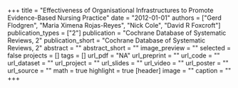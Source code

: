+++
title = "Effectiveness of Organisational Infrastructures to Promote Evidence-Based Nursing Practice"
date = "2012-01-01"
authors = ["Gerd Flodgren", "Maria Ximena Rojas-Reyes", "Nick Cole", "David R Foxcroft"]
publication_types = ["2"]
publication = "Cochrane Database of Systematic Reviews, 2"
publication_short = "Cochrane Database of Systematic Reviews, 2"
abstract = ""
abstract_short = ""
image_preview = ""
selected = false
projects = []
tags = []
url_pdf = "NA"
url_preprint = ""
url_code = ""
url_dataset = ""
url_project = ""
url_slides = ""
url_video = ""
url_poster = ""
url_source = ""
math = true
highlight = true
[header]
image = ""
caption = ""
+++
